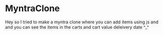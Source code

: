 # MyntraClone
Hey so I tried to make a myntra clone where you can add items using js and and you can see the items in the carts and cart value deleivery date  ^_^
